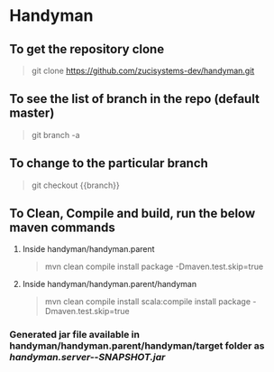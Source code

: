 
# Handyman

## To get the repository clone

 > git clone https://github.com/zucisystems-dev/handyman.git

## To see the list of branch in the repo (default master)
 > git branch -a
 
## To change to the particular branch
 > git checkout {{branch}}
 
## To Clean, Compile and build, run the below maven commands 
  1. Inside handyman/handyman.parent  
     > mvn clean compile install package -Dmaven.test.skip=true
  2. Inside handyman/handyman.parent/handyman 
     > mvn clean compile install scala:compile install package -Dmaven.test.skip=true
    
 ### Generated jar file available in handyman/handyman.parent/handyman/target folder as *handyman.server-<version>-SNAPSHOT.jar*
